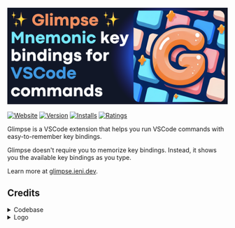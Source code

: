 ![glimpse-logo](website/static/img/glimpse-social-card.png)

[![Website](https://img.shields.io/website?label=glimpse.ieni.dev&url=https%3A%2F%2Fglimpse.ieni.dev)](https://glimpse.ieni.dev)
[![Version](https://img.shields.io/visual-studio-marketplace/v/ieni.glimpse)](https://marketplace.visualstudio.com/items?itemName=ieni.glimpse)
[![Installs](https://img.shields.io/visual-studio-marketplace/i/ieni.glimpse)](https://marketplace.visualstudio.com/items?itemName=ieni.glimpse)
[![Ratings](https://img.shields.io/visual-studio-marketplace/r/ieni.glimpse)](https://marketplace.visualstudio.com/items?itemName=ieni.glimpse)

Glimpse is a VSCode extension that helps you run VSCode commands with easy-to-remember key bindings.

Glimpse doesn't require you to memorize key bindings. Instead, it shows you the available key bindings as you type.

Learn more at [glimpse.ieni.dev](https://glimpse.ieni.dev).

## Credits

<details>
  <summary>Codebase</summary>

Parts of the codebase are inspired by:
- [VSpaceCode](https://github.com/VSpaceCode/VSpaceCode)
- [vscode-which-key](https://github.com/VSpaceCode/vscode-which-key)
</details>

<details>
  <summary>Logo</summary>

The logo was generated using [Bing image creator](https://www.bing.com/create). Prompt:

> orange G letter in the middle of blue and salmon keyboard keys. cute. Comfy. Speedy. Cartoonish. Glamorous. logo. contains shiny stars.

[Ambra Lucia Colombo](https://www.linkedin.com/in/ambralcolombo/) edited the image to correct AI defects.

</details>
